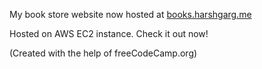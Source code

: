 My book store website now hosted at <a href="https://books.harshgarg.me">books.harshgarg.me</a>

Hosted on AWS EC2 instance. Check it out now!

(Created with the help of freeCodeCamp.org)
